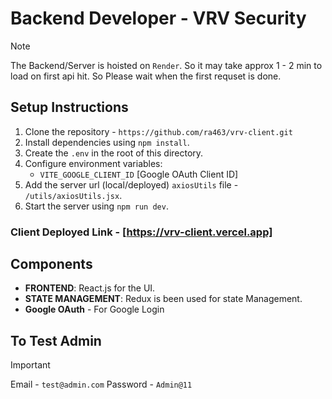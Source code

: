 # Backend Developer - VRV Security

> [!NOTE]  
> The Backend/Server is hoisted on `Render`. So it may take approx 1 - 2 min to load on first api hit.
> So Please wait when the first requset is done.

## Setup Instructions

1. Clone the repository - `https://github.com/ra463/vrv-client.git`
2. Install dependencies using `npm install`.
3. Create the `.env` in the root of this directory.
4. Configure environment variables:
   - `VITE_GOOGLE_CLIENT_ID` [Google OAuth Client ID]
5. Add the server url (local/deployed) `axiosUtils` file - `/utils/axiosUtils.jsx`.
6. Start the server using `npm run dev`.

### Client Deployed Link - [https://vrv-client.vercel.app]

## Components

- **FRONTEND**: React.js for the UI.
- **STATE MANAGEMENT**: Redux is been used for state Management.
- **Google OAuth** - For Google Login

## To Test Admin

> [!IMPORTANT]  
> Email - `test@admin.com`
> Password - `Admin@11`
